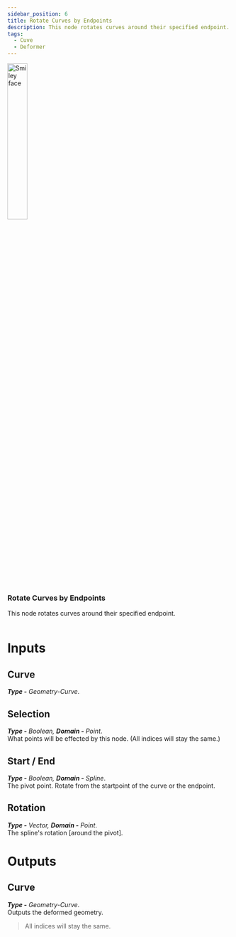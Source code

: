 ```yaml
---
sidebar_position: 6
title: Rotate Curves by Endpoints
description: This node rotates curves around their specified endpoint.
tags:
  - Cuve
  - Deformer
---
```

<!-- Node Image -->
<div>
<img  width="30%" src="/img/docs/rotate_splines_from_endpoints.png" alt="Smiley face" className="floatme"/>

 ### Rotate Curves by Endpoints
This node rotates curves around their specified endpoint.
  
<!-- Blank Space after imge+description -->
<img  width="100%" height="0%" src="/img/blank.png" alt="blank"/>  
</div>

# Inputs
<div class="md-indent">

## Curve
<div class="md-indent">

_**Type -** Geometry-Curve_.
</div>

## Selection
<div class="md-indent">

 _**Type -** Boolean, **Domain -** Point_.  
 What points will be effected by this node. (All indices will stay the same.)
</div>

## Start / End
<div class="md-indent">

_**Type -** Boolean, **Domain -** Spline_.  
The pivot point. Rotate from the startpoint of the curve or the endpoint.
</div>

## Rotation
<div class="md-indent">

_**Type -** Vector, **Domain -** Point_.  
The spline's rotation [around the pivot].
</div>

</div>

# Outputs
<div class="md-indent">

## Curve
<div class="md-indent">

_**Type -** Geometry-Curve_.  
Outputs the deformed geometry.
> All indices will stay the same.

</div>
</div>